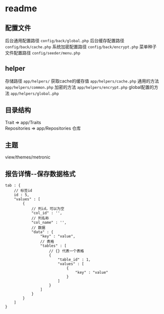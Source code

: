 # readme

## 配置文件
后台通用配置路径 ```config/back/global.php```
后台缓存配置路径 ```config/back/cache.php```
系统加密配置路径 ```config/back/encrypt.php```
菜单种子文件配置路径 ```config/seeder/menu.php```

## helper
存储路径 ```app/helpers/```
获取cache的缓存值 ```app/helpers/cache.php```
通用的方法 ```app/helpers/common.php```
加密的方法 ```app/helpers/encrypt.php```
global配置的方法 ```app/helpers/global.php```

## 目录结构
Trait => app/Traits  
Repositories => app/Repositories 仓库

## 主题
view/themes/metronic

## 报告详情--保存数据格式
```
tab : {
    // 标签id
    id : 5,
    "values" : [
        {
            // 列id，可以为空
            "col_id" : '',
            // 列名称
            "col_name" : '',
            // 数据
            "data" : {
                "key" : "value",
                // 表格
                "tables" : [
                    // {} 代表一个表格
                    {
                        "table_id" : 1,
                        "values" : [
                            {
                                "key" : "value"
                            }
                        ]
                    }
                ]
            }
        }
    ]
}
```

